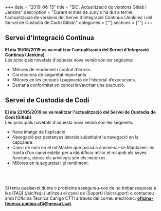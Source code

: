 +++
date        = "2019-06-15"
title       = "SIC. Actualització de versions Gitlab i Jenkins"
description = "Durant el mes de Juny s'ha dut a terme l'actualització de versions del Servei d'Integració Continua (Jenkins) i del Servei de Custodia de Codi (Gitlab)"
categories  = [""]
sections    = [""]
+++

## Servei d'Integració Continua

**El dia 15/05/2019 es va realitzar l'actualització del Servei d'Integració Continua (Jenkins)**.
<br/>
Les principals novetats d'aquesta nova versió son les següents:
* Millores de rendiment i control d'errors.
* Correccions de seguretat importants.
* Millores en les cerques i paginació de l'historial d’execucions.
* Demana conformitat en cancel·lar/avortar una execució.

## Servei de Custodia de Codi

**El dia 22/05/2019 es va realitzar l'actualització del Servei de Custodia de Codi (Gitlab)**.
<br/>
Les principals novetats d'aquesta nova versió son les següents:
* Nova imatge de l'aplicació.
* Navegació per pestanyes laterals substituint la navegació en la capçalera.
* Canvi de nom en el rol Master que passa a anomenar-se Mantainer: es tracta d'un canvi estètic per a identificar millor el rol amb els seves funcions, doncs els privilegis són els mateixos.
* Millores en la seguretat i el rendiment.

<br/><br/><br/>
Si teniu qualsevol dubte o problema assegureu-vos de no trobar resposta a les [FAQ] (/sic/faq) i utilitzeu el canal de [Suport] (/sic/suport) o contacteu amb l'Oficina Tècnica Canigó CTTI a través del correu electrònic: **oficina-tecnica.canigo.ctti@gencat.cat**.
